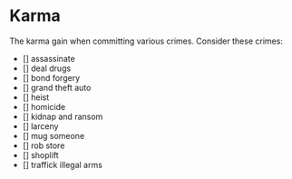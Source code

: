 # Karma

The karma gain when committing various crimes.  Consider these crimes:

- [] assassinate
- [] deal drugs
- [] bond forgery
- [] grand theft auto
- [] heist
- [] homicide
- [] kidnap and ransom
- [] larceny
- [] mug someone
- [] rob store
- [] shoplift
- [] traffick illegal arms
